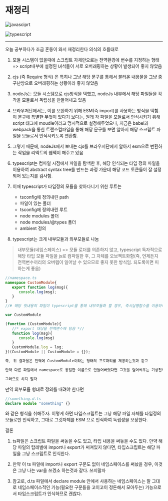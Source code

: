 # **재정리**

![javasciprt](https://img.shields.io/badge/javascript-up%20to%20date-yellow)

![typescript](https://img.shields.io/badge/typescript-up%20to%20date-blue)

---

오늘 공부하다가 조금 혼동이 와서 재정리한다 의식의 흐름대로

1. 모듈 시스템이 없을때에 스크립트 자체만으로는 전역환경에 변수를 지정하는 형태 => script내부에 설정된 녀석들이 서로 오버래핑하는 상황이 발생되어 좋지 않았음

2. cjs (즉 Require 형식) 은 특히나 그냥 해당 문구를 통해서 불러온 내용물을 그냥 중구난방으로 오버래핑하는 상황이라 좋지 않았음

3. nodeJs는 모듈 시스템으로 cjs방식을 택했고, nodeJs 내부에서 해당 파일들을 각각을 모듈로서 독립성을 만들어내고 있음

4. 브라우저단에서는, 이를 보완하기 위해 ESM(즉 import)를 사용하는 방식을 택함. 이 문구에 특별한 무엇이 있다기 보다는, 원래 각 파일을 모듈로서 인식시키기 위해 script 태그에 moudle이라고 명시적으로 설정해두었으나, 지금은 babel과 webpack을 통한 트랜스컴파일을 통해 해당 문구를 보면 알아서 해당 스크립트 파일을 모듈로서 인식시키도록 변환함.

5. 그렇기 때문에, nodeJs에서 보내는 cjs를 브라우저단에서 알아서 esm으로 변환하는 작업을 리엑트의 웹팩이 해주고 있음

6. typescript는 컴파일 시점에서 파일을 탐색한 후, 해당 인식되는 타입 정의 파일을 이용하여 abstract syntax tree를 만드는 과정 가운데 해당 코드 토큰들이 잘 설정되어 있는지를 검사함.

7. 이때 typescript가 타입정의 모듈을 찾아다니기 위한 루트는

   - tsconfig에 정의내린 path
   - 파일이 있는 폴더
   - tsconfig에 정의내린 루트
   - node modules 폴더
   - node modules/@types 폴더
   - ambient 정의

8. typescript는 크게 내부모듈과 외부모듈로 나눔

> 내부모듈(네임스페이스) => 모듈 로더를 의존하지 않고, typescript 독자적으로 해당 타입 모듈 파일을 js로 컴파일한 후, 그 자체를 오브젝트화함(즉, 언제든지 전역변수끼리의 오버렙이 일어날 수 있으므로 좋지 못한 방식임. 되도록이면 피하는게 좋음)

```ts
//namespace.ts
namespace CustomModule{
   export function log(msg){
      console.log(msg);
   }
}
//# 해당 윗내용의 파일이 typescript를 통해 내부모듈화 할 경우, 즉시실행함수를 이용하여 그 안에 내용물을 담는 방식으로 바뀜 무슨말이냐면

var CustomModule

(function (CustomModule){
   //* export 대상을 전역변수에 담음 *//
   function log(msg){
      console.log(msg)
   }
   CustomModule.log = log;
})(CustomModule || CustomModule = {});

즉, 위 결과물은 전역에 CustomModule이라는 형태의 프로퍼티를 제공하는것과 같고

만약 다른 파일에서 namespace로 동일한 이름으로 만들어버렸다면 그것을 덮어씌우는 기상천외한 일이 벌어짐

그러므로 하지 말자

```

만약 외부모듈 형태로 정의를 내려야 한다면

```ts
//something.d.ts
declare module "something" {}
```

와 같은 형식을 취해주자. 이렇게 하면 타입스크립트는 그냥 해당 파일 자체를 타입정의 모듈로만 인식하고, 그대로 그것자체를 ESM 으로 인식하여 독립성을 보장한다.

결론

1. ts파일은 스크립트 파일을 써놓을 수도 있고, 타입 내용을 써놓을 수도 있다. 만약 해당 파일의 탑레벨에 import나 export가 써져있지 않다면, 타입스크립트는 해당 파일을 그냥 스크립트로 인식한다.

2. 만약 이 ts 파일에 import나 export 구문도 없이 네임스페이스를 써놨을 경우, 이것은 그냥 나는 var을 쓰겠소 하는것과 같다. 쓰지말자

3. 참고로, d.ts 파일에서 declare module 안에서 사용하는 네임스페이스는 말 그대로 네임스페이스적인 기능(필요한 구문들을 고이고이 정돈해서 모아두는) 기능으로서 타입스크립트가 인식하므로 괜찮다.
